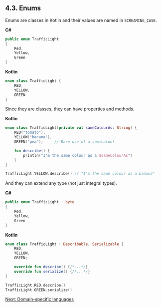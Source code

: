 ## 4.3. Enums
Enums are classes in Kotlin and their values are named in `SCREAMING_CASE`.

**C#**
```csharp
public enum TrafficLight
{
    Red,
    Yellow,
    Green
}
```

**Kotlin**
```kotlin
enum class TrafficLight {
    RED,
    YELLOW,
    GREEN
}
```

Since they are classes, they can have properties and methods.

**Kotlin**
```kotlin
enum class TrafficLight(private val sameColourAs: String) {
    RED("tomato"),
    YELLOW("banana"),
    GREEN("pea");     // Rare use of a semicolon!

    fun describe() {
        println("I'm the same colour as a $sameColourAs")
    }
}

TrafficLight.YELLOW.describe() // "I'm the same colour as a banana"
```

And they can extend any type (not just integral types).

**C#**
```csharp
public enum TrafficLight : byte
{
    Red,
    Yellow,
    Green
}
```

**Kotlin**
```kotlin
enum class TrafficLight : Describable, Serializable {
    RED,
    YELLOW,
    GREEN;

    override fun describe() {/*...*/}
    override fun serialize() {/*...*/}
}

TrafficLight.RED.describe()
TrafficLight.GREEN.serialize()
```

[Next: Domain-specific languages](05-00-domain-specific-languages.md)
